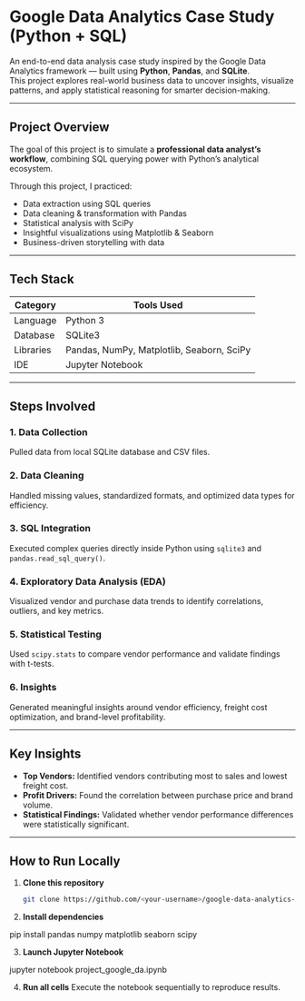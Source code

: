 
# Google Data Analytics Case Study (Python + SQL)

An end-to-end data analysis case study inspired by the Google Data Analytics framework — built using **Python**, **Pandas**, and **SQLite**.  
This project explores real-world business data to uncover insights, visualize patterns, and apply statistical reasoning for smarter decision-making.

---

##  Project Overview
The goal of this project is to simulate a **professional data analyst’s workflow**, combining SQL querying power with Python’s analytical ecosystem.

Through this project, I practiced:
- Data extraction using SQL queries
- Data cleaning & transformation with Pandas
- Statistical analysis with SciPy
- Insightful visualizations using Matplotlib & Seaborn
- Business-driven storytelling with data

---

##  Tech Stack

| Category | Tools Used |
|-----------|-------------|
| Language | Python 3 |
| Database | SQLite3 |
| Libraries | Pandas, NumPy, Matplotlib, Seaborn, SciPy |
| IDE | Jupyter Notebook |

---

##  Steps Involved

### **1. Data Collection**
Pulled data from local SQLite database and CSV files.

### **2. Data Cleaning**
Handled missing values, standardized formats, and optimized data types for efficiency.

### **3. SQL Integration**
Executed complex queries directly inside Python using `sqlite3` and `pandas.read_sql_query()`.

### **4. Exploratory Data Analysis (EDA)**
Visualized vendor and purchase data trends to identify correlations, outliers, and key metrics.

### **5. Statistical Testing**
Used `scipy.stats` to compare vendor performance and validate findings with t-tests.

### **6. Insights**
Generated meaningful insights around vendor efficiency, freight cost optimization, and brand-level profitability.

---

##  Key Insights

- **Top Vendors:** Identified vendors contributing most to sales and lowest freight cost.
- **Profit Drivers:** Found the correlation between purchase price and brand volume.
- **Statistical Findings:** Validated whether vendor performance differences were statistically significant.

---

## How to Run Locally

1. **Clone this repository**
   ```bash
   git clone https://github.com/<your-username>/google-data-analytics-case-study.git
2. **Install dependencies**

pip install pandas numpy matplotlib seaborn scipy


3.  **Launch Jupyter Notebook**

jupyter notebook project_google_da.ipynb


4.  **Run all cells**
Execute the notebook sequentially to reproduce results.
